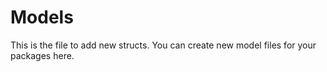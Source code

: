 # Models
This is the file to add new structs. You can create new model files for your packages here.